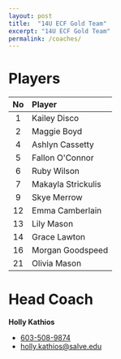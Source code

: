 ```yaml
---
layout: post
title:  "14U ECF Gold Team"
excerpt: "14U ECF Gold Team"
permalink: /coaches/
---
```

# Players

|No    | Player          |
|:----:|:----------------|
| 1    |Kailey Disco     |
| 2    |Maggie Boyd      |
| 4    |Ashlyn Cassetty  |
| 5    |Fallon O'Connor  |
| 6    |Ruby Wilson      |
| 7    |Makayla Strickulis    |
| 9    |Skye Merrow      |
| 12   |Emma Camberlain  |
| 13   |Lily Mason       |
| 14   |Grace Lawton     |
| 16   |Morgan Goodspeed |
| 21   |Olivia Mason     |


# Head Coach

**Holly Kathios**
* [603-508-9874](tel:+1-603-508-9874)
* [holly.kathios@salve.edu](mailto:holly.kathios@salve.edu)

